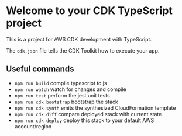 # Welcome to your CDK TypeScript project

This is a project for AWS CDK development with TypeScript.

The `cdk.json` file tells the CDK Toolkit how to execute your app.

## Useful commands

* `npm run build`         compile typescript to js
* `npm run watch`         watch for changes and compile
* `npm run test`          perform the jest unit tests
* `npm run cdk bootstrap` bootstrap the stack
* `npm run cdk synth`     emits the synthesized CloudFormation template
* `npm run cdk diff`      compare deployed stack with current state
* `npm run cdk deploy`    deploy this stack to your default AWS account/region
